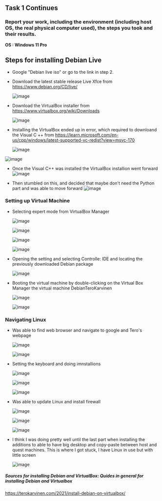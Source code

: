 ## Task 1 Continues
### Report your work, including the environment (including host OS, the real physical computer used), the steps you took and their results.
**OS : Windows 11 Pro**

## Steps for installing Debian Live

*	Google "Debian live iso" or go to the link in step 2.
* Download the latest stable release Live Xfce from  https://www.debian.org/CD/live/

  ![image](https://github.com/user-attachments/assets/466c1916-5df6-4751-a090-e43435102276)

* Download the VirtualBox installer from https://www.virtualbox.org/wiki/Downloads
  
  ![image](https://github.com/user-attachments/assets/46bf7cd0-1367-4503-adfc-e2f0a8ad57a9)

*	Installing the VirtualBox ended up in error, which required to downloand the Visual C ++ from https://learn.microsoft.com/en-us/cpp/windows/latest-supported-vc-redist?view=msvc-170

 	![image](https://github.com/user-attachments/assets/018a2894-a4fa-4119-a210-6fb24a3da7ae)

  ![image](https://github.com/user-attachments/assets/45f2b950-81df-4992-a55c-f6cf618bc6c1)

* Once the Visual C++ was installed the VirtualBox installion went forward
  ![image](https://github.com/user-attachments/assets/691dab92-fff2-4834-83c1-7626072f25b5)

* Then stumbled on this, and decided that maybe don't need the Python part and was able to move forward
  ![image](https://github.com/user-attachments/assets/5a4a0147-4ffb-40d4-a757-52aed967e49b)

### Setting up Virtual Machine

* Selecting expert mode from VirtualBox Manager

  ![image](https://github.com/user-attachments/assets/3abd5e74-f04f-4221-9e12-228ff802229a)

  ![image](https://github.com/user-attachments/assets/f3d91511-dc6b-4bfb-8d1b-215b12c690f5)

  ![image](https://github.com/user-attachments/assets/4fd279f2-3cdd-464b-9e27-e2ad0bfd8a02)

  ![image](https://github.com/user-attachments/assets/d31680b1-5cae-4a8e-aa44-a83c99847377)

* Opening the setting and selecting Controlle: IDE and locating the previously downloaded Debian package

  ![image](https://github.com/user-attachments/assets/0f4dbc21-5b14-4f16-b86d-07e97b7067e2)

* Booting the virtual machine by double-clicking on the Virtual Box Manager the virtual machine DebianTeroKarvinen
  
  ![image](https://github.com/user-attachments/assets/1226d20c-5e05-4fdb-b084-8c539c0f1168)

  ![image](https://github.com/user-attachments/assets/beeeebda-74f5-4fc6-aa30-f6e08e7caf0e)

### Navigating Linux

* Was able to find web browser and navigate to google and Tero's webpage

  ![image](https://github.com/user-attachments/assets/7fd67277-0081-4e1f-bad4-98a8b5aacb7e)
  
  ![image](https://github.com/user-attachments/assets/24577691-0260-42e1-a463-870df0756962)
  
* Setting the keyboard and doing imnstallions

  ![image](https://github.com/user-attachments/assets/f300975a-f74d-493d-9cdd-8d43f47da43c)
  
  ![image](https://github.com/user-attachments/assets/7a4fd61b-909b-4c2a-b6b0-3c7e88fc8af6)

  ![image](https://github.com/user-attachments/assets/fb51d106-b541-4760-a9b0-09cf399b2094)

* Was able to update Linux and install firewall

  ![image](https://github.com/user-attachments/assets/62f0d488-cf44-44a3-94d8-ba4ad9f02013)

  ![image](https://github.com/user-attachments/assets/6ad09d5f-a1e9-45a1-8304-f66a897e831d)

  ![image](https://github.com/user-attachments/assets/3d6e5e69-75af-4aea-9d40-4e403a8b3117)

* I think I was doing pretty well until the last part when installing the additions to able to have big desktop and copy-paste between host and quest machines.
  This is where I got stuck, I have Linux in use but with little screen 

  ![image](https://github.com/user-attachments/assets/e37f7d75-dbb9-4bd8-aee2-e1f6f9799d04)
  








##### Sources for installing Debian and VirtualBox: Quides in general for installing Debian and Virtualbox
https://terokarvinen.com/2021/install-debian-on-virtualbox/
